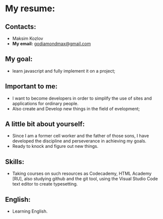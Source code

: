 # My resume:
## Contacts:
* Maksim Kozlov 
* **My email:** godiamondmax@gmail.com
## My goal: 
* learn javascript and fully implement it on a project; 
## Important to me: 
* I want to become developers in order to simplify the use of sites and applications for ordinary people. 
* Also create and Develop new things in the field of evelopment;
## A little bit about yourself: 
* Since I am a former cell worker and the father of those sons, I have developed the discipline and perseverance in achieving my goals. 
* Ready to knock and figure out new things.
## Skills: 
* Taking courses on such resources as Codecademy, HTML Academy [RU], also studying github and the git tool, using the Visual Studio Code text editor to create typesetting.

## English:
* Learning English.

